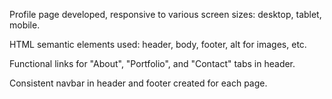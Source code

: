 Profile page developed, responsive to various screen sizes: desktop, tablet, mobile.

HTML semantic elements used: header, body, footer, alt for images, etc.

Functional links for "About", "Portfolio", and "Contact" tabs in header.

Consistent navbar in header and footer created for each page.
